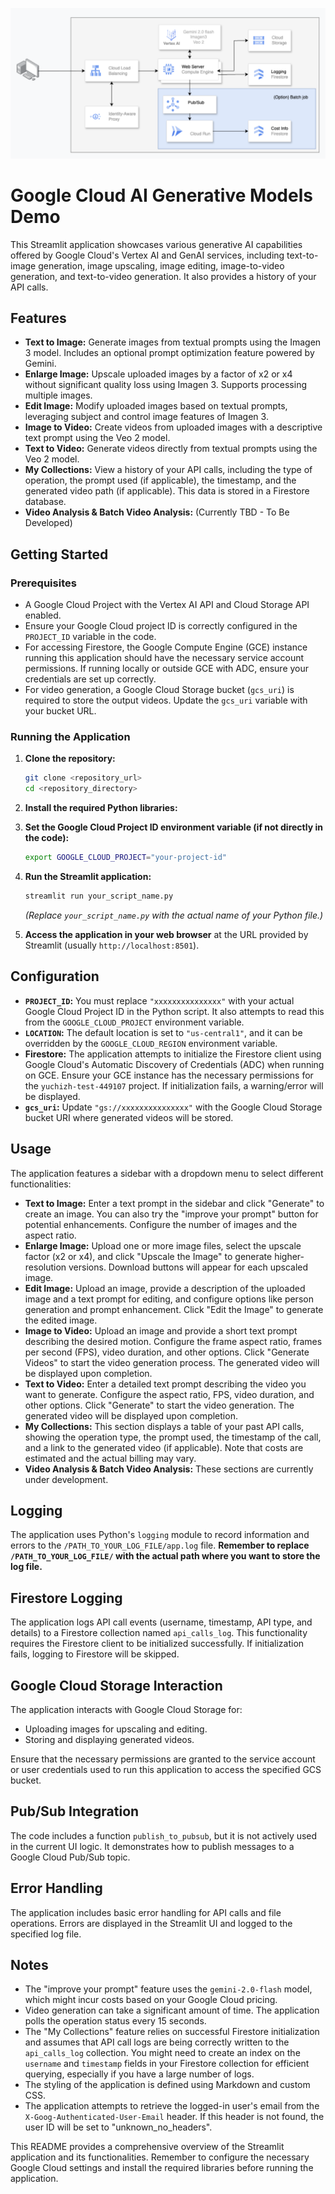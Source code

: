 ![gcp-vision-architecture](gcp-vision-architecture.png)
# Google Cloud AI Generative Models Demo

This Streamlit application showcases various generative AI capabilities offered by Google Cloud's Vertex AI and GenAI services, including text-to-image generation, image upscaling, image editing, image-to-video generation, and text-to-video generation. It also provides a history of your API calls.

## Features

* **Text to Image:** Generate images from textual prompts using the Imagen 3 model. Includes an optional prompt optimization feature powered by Gemini.
* **Enlarge Image:** Upscale uploaded images by a factor of x2 or x4 without significant quality loss using Imagen 3. Supports processing multiple images.
* **Edit Image:** Modify uploaded images based on textual prompts, leveraging subject and control image features of Imagen 3.
* **Image to Video:** Create videos from uploaded images with a descriptive text prompt using the Veo 2 model.
* **Text to Video:** Generate videos directly from textual prompts using the Veo 2 model.
* **My Collections:** View a history of your API calls, including the type of operation, the prompt used (if applicable), the timestamp, and the generated video path (if applicable). This data is stored in a Firestore database.
* **Video Analysis & Batch Video Analysis:** (Currently TBD - To Be Developed)

## Getting Started

### Prerequisites

* A Google Cloud Project with the Vertex AI API and Cloud Storage API enabled.
* Ensure your Google Cloud project ID is correctly configured in the `PROJECT_ID` variable in the code.
* For accessing Firestore, the Google Compute Engine (GCE) instance running this application should have the necessary service account permissions. If running locally or outside GCE with ADC, ensure your credentials are set up correctly.
* For video generation, a Google Cloud Storage bucket (`gcs_uri`) is required to store the output videos. Update the `gcs_uri` variable with your bucket URL.

### Running the Application

1.  **Clone the repository:**
    ```bash
    git clone <repository_url>
    cd <repository_directory>
    ```
2.  **Install the required Python libraries:**
    
3.  **Set the Google Cloud Project ID environment variable (if not directly in the code):**
    ```bash
    export GOOGLE_CLOUD_PROJECT="your-project-id"
    ```
4.  **Run the Streamlit application:**
    ```bash
    streamlit run your_script_name.py
    ```
    *(Replace `your_script_name.py` with the actual name of your Python file.)*

5.  **Access the application in your web browser** at the URL provided by Streamlit (usually `http://localhost:8501`).

## Configuration

* **`PROJECT_ID`:** You must replace `"xxxxxxxxxxxxxxx"` with your actual Google Cloud Project ID in the Python script. It also attempts to read this from the `GOOGLE_CLOUD_PROJECT` environment variable.
* **`LOCATION`:** The default location is set to `"us-central1"`, and it can be overridden by the `GOOGLE_CLOUD_REGION` environment variable.
* **Firestore:** The application attempts to initialize the Firestore client using Google Cloud's Automatic Discovery of Credentials (ADC) when running on GCE. Ensure your GCE instance has the necessary permissions for the `yuchizh-test-449107` project. If initialization fails, a warning/error will be displayed.
* **`gcs_uri`:** Update `"gs://xxxxxxxxxxxxxxx"` with the Google Cloud Storage bucket URI where generated videos will be stored.

## Usage

The application features a sidebar with a dropdown menu to select different functionalities:

* **Text to Image:** Enter a text prompt in the sidebar and click "Generate" to create an image. You can also try the "improve your prompt" button for potential enhancements. Configure the number of images and the aspect ratio.
* **Enlarge Image:** Upload one or more image files, select the upscale factor (x2 or x4), and click "Upscale the Image" to generate higher-resolution versions. Download buttons will appear for each upscaled image.
* **Edit Image:** Upload an image, provide a description of the uploaded image and a text prompt for editing, and configure options like person generation and prompt enhancement. Click "Edit the Image" to generate the edited image.
* **Image to Video:** Upload an image and provide a short text prompt describing the desired motion. Configure the frame aspect ratio, frames per second (FPS), video duration, and other options. Click "Generate Videos" to start the video generation process. The generated video will be displayed upon completion.
* **Text to Video:** Enter a detailed text prompt describing the video you want to generate. Configure the aspect ratio, FPS, video duration, and other options. Click "Generate" to start the video generation. The generated video will be displayed upon completion.
* **My Collections:** This section displays a table of your past API calls, showing the operation type, the prompt used, the timestamp of the call, and a link to the generated video (if applicable). Note that costs are estimated and the actual billing may vary.
* **Video Analysis & Batch Video Analysis:** These sections are currently under development.

## Logging

The application uses Python's `logging` module to record information and errors to the `/PATH_TO_YOUR_LOG_FILE/app.log` file. **Remember to replace `/PATH_TO_YOUR_LOG_FILE/` with the actual path where you want to store the log file.**

## Firestore Logging

The application logs API call events (username, timestamp, API type, and details) to a Firestore collection named `api_calls_log`. This functionality requires the Firestore client to be initialized successfully. If initialization fails, logging to Firestore will be skipped.

## Google Cloud Storage Interaction

The application interacts with Google Cloud Storage for:

* Uploading images for upscaling and editing.
* Storing and displaying generated videos.

Ensure that the necessary permissions are granted to the service account or user credentials used to run this application to access the specified GCS bucket.

## Pub/Sub Integration

The code includes a function `publish_to_pubsub`, but it is not actively used in the current UI logic. It demonstrates how to publish messages to a Google Cloud Pub/Sub topic.

## Error Handling

The application includes basic error handling for API calls and file operations. Errors are displayed in the Streamlit UI and logged to the specified log file.

## Notes

* The "improve your prompt" feature uses the `gemini-2.0-flash` model, which might incur costs based on your Google Cloud pricing.
* Video generation can take a significant amount of time. The application polls the operation status every 15 seconds.
* The "My Collections" feature relies on successful Firestore initialization and assumes that API call logs are being correctly written to the `api_calls_log` collection. You might need to create an index on the `username` and `timestamp` fields in your Firestore collection for efficient querying, especially if you have a large number of logs.
* The styling of the application is defined using Markdown and custom CSS.
* The application attempts to retrieve the logged-in user's email from the `X-Goog-Authenticated-User-Email` header. If this header is not found, the user ID will be set to "unknown\_no\_headers".

This README provides a comprehensive overview of the Streamlit application and its functionalities. Remember to configure the necessary Google Cloud settings and install the required libraries before running the application.
